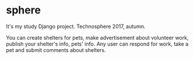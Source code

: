 # sphere

It's my study Django project. Technosphere 2017, autumn.

You can create shelters for pets, make advertisement about volunteer work, publish your shelter's info, pets' info. Any user can respond for work, take a pet and submit comments about shelters.

